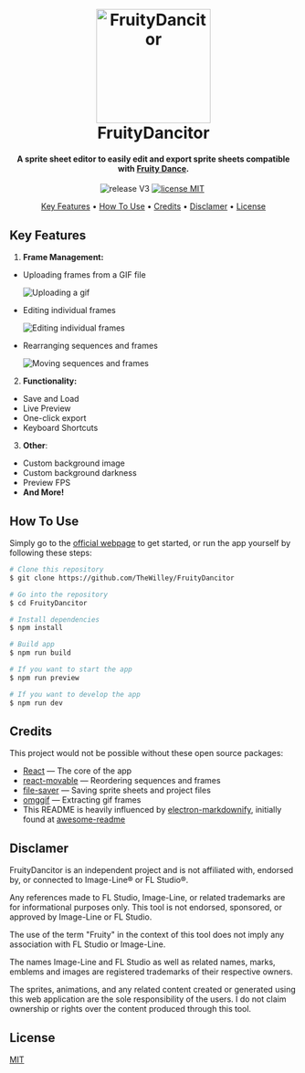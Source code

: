 <h1 align="center">
  <br>
  <a href="https://thewilley.github.io/FruityDancitor/"><img src="https://github.com/TheWilley/FruityDancitor/assets/89783791/d139e8bb-9124-495c-88da-cf76706e204a" alt="FruityDancitor" width="200"></a>
  <br>
  FruityDancitor
  <br>
</h1>

<h4 align="center">A sprite sheet editor to easily edit and export sprite sheets compatible
with <a href='https://www.image-line.com/fl-studio-learning/fl-studio-online-manual/html/plugins/Fruity%20Dance.htm' alt='Fruity Dance'> Fruity Dance</a>.
</h4>

<p align="center">
<img src="https://img.shields.io/badge/release-V3-blue" alt='release V3' />
<a href='https://github.com/TheWilley/FruityDancitor/blob/main/LICENSE'><img src="https://img.shields.io/badge/license-MIT-blue" alt='license MIT' /></a>
<a href='https://www.image-line.com/fl-studio-learning/fl-studio-online-manual/html/plugins/Fruity%20Dance.htm'> <img src="https://img.shields.io/badge/plugin_page-🌷-blue" alt='' /> </a>
</p>

<p align="center">
  <a href="#key-features">Key Features</a> •
  <a href="#how-to-use">How To Use</a> •
  <a href="#credits">Credits</a> •
  <a href="#disclamer">Disclamer</a> •
  <a href="#license">License</a>
</p>

## Key Features

1. **Frame Management:**
  - Uploading frames from a GIF file
    
    ![Uploading a gif](https://media1.giphy.com/media/v1.Y2lkPTc5MGI3NjExbDZ0ZXg5enZrNG5vYW5tenFhd2FrbHRxeHgwYXJhajlsamp1Ym5xZyZlcD12MV9pbnRlcm5hbF9naWZfYnlfaWQmY3Q9Zw/iMa0LjyxhMIGQ3xwQ3/source.gif)

  - Editing individual frames
    
    ![Editing individual frames](https://media2.giphy.com/media/xb3BU7GvZlDTwtl0t3/giphy.gif)

  - Rearranging sequences and frames
    
    ![Moving sequences and frames](https://media4.giphy.com/media/v1.Y2lkPTc5MGI3NjExNWhrb29scHl3ZmM5Mmd6Z3dqZzJ6cjJxeTdqZ3dtZWpqcGdiNmZidyZlcD12MV9pbnRlcm5hbF9naWZfYnlfaWQmY3Q9Zw/iakRGT2mkOmmHdoL2p/source.gif)

2. **Functionality:**
  - Save and Load
  - Live Preview
  - One-click export
  - Keyboard Shortcuts


3.  **Other**:
   - Custom background image
   - Custom background darkness
   - Preview FPS
   - **And More!**


## How To Use

Simply go to the [official webpage](https://thewilley.github.io/FruityDancitor/) to get started, or run the app yourself by following these steps:

```bash
# Clone this repository
$ git clone https://github.com/TheWilley/FruityDancitor

# Go into the repository
$ cd FruityDancitor

# Install dependencies
$ npm install

# Build app
$ npm run build

# If you want to start the app 
$ npm run preview

# If you want to develop the app
$ npm run dev
```

## Credits

This project would not be possible without these open source packages:

* [React](https://react.dev/) — The core of the app
* [react-movable](https://www.npmjs.com/package/react-movable) — Reordering sequences and frames
* [file-saver](https://www.npmjs.com/package/file-saver) — Saving sprite sheets and project files
* [omggif](https://www.npmjs.com/package/omggif) — Extracting gif frames
* This README is heavily influenced
  by [electron-markdownify](https://github.com/amitmerchant1990/electron-markdownify/tree/master), initially found
  at [awesome-readme](https://github.com/matiassingers/awesome-readme)

## Disclamer

FruityDancitor is an independent project and is not affiliated with, endorsed by, or connected to Image-Line® or FL
Studio®.

Any references made to FL Studio, Image-Line, or related trademarks are for informational purposes only. This tool is
not endorsed, sponsored, or approved by Image-Line or FL Studio.

The use of the term "Fruity" in the context of this tool does not imply any association with FL Studio or Image-Line.

The names Image-Line and FL Studio as well as related names, marks, emblems and images are registered trademarks of
their respective owners.

The sprites, animations, and any related content created or generated using this web application are the sole
responsibility of the users. I do not claim ownership or rights over the content produced through this tool.

## License

[MIT](https://choosealicense.com/licenses/mit/)
